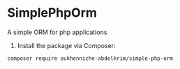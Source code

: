 # SimplePhpOrm
A simple ORM for php applications

1. Install the package via Composer:
```
composer require oukhenniche-abdelkrim/simple-php-orm
```


